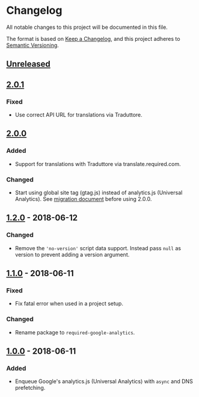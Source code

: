 # Changelog
All notable changes to this project will be documented in this file.

The format is based on [Keep a Changelog](https://keepachangelog.com/en/1.0.0/),
and this project adheres to [Semantic Versioning](https://semver.org/spec/v2.0.0.html).

## [Unreleased]

## [2.0.1]
### Fixed
- Use correct API URL for translations via Traduttore.

## [2.0.0]
### Added
- Support for translations with Traduttore via translate.required.com.

### Changed
- Start using global site tag (gtag.js) instead of analytics.js (Universal Analytics). See [migration document](https://developers.google.com/analytics/devguides/collection/gtagjs/migration) before using 2.0.0.

## [1.2.0] - 2018-06-12
### Changed
- Remove the `'no-version'` script data support. Instead pass `null` as version to prevent adding a version argument.

## [1.1.0] - 2018-06-11
### Fixed
- Fix fatal error when used in a project setup.

### Changed
- Rename package to `required-google-analytics`.

## [1.0.0] - 2018-06-11
### Added
- Enqueue Google's analytics.js (Universal Analytics) with `async` and DNS prefetching.

[Unreleased]: https://github.com/wearerequired/required-google-analytics/compare/2.0.1...HEAD
[2.0.1]: https://github.com/wearerequired/required-google-analytics/compare/2.0.0...2.0.1
[2.0.0]: https://github.com/wearerequired/required-google-analytics/compare/1.2.0...2.0.0
[1.2.0]: https://github.com/wearerequired/required-google-analytics/compare/1.1.0...1.2.0
[1.1.0]: https://github.com/wearerequired/required-google-analytics/compare/1.0.0...1.1.0
[1.0.0]: https://github.com/wearerequired/required-google-analytics/releases/tag/1.0.0
